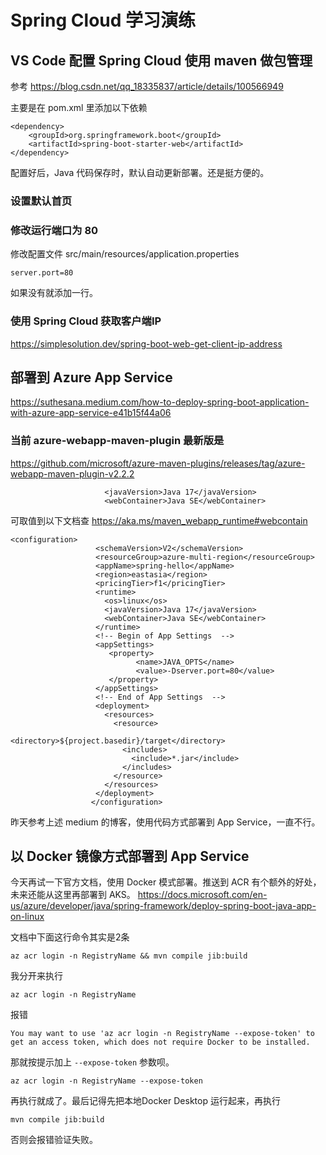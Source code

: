 # Spring Cloud 学习演练

## VS Code 配置 Spring Cloud 使用 maven 做包管理
参考
https://blog.csdn.net/qq_18335837/article/details/100566949

主要是在 pom.xml 里添加以下依赖
```
<dependency>
	<groupId>org.springframework.boot</groupId>
	<artifactId>spring-boot-starter-web</artifactId>
</dependency>
```

配置好后，Java 代码保存时，默认自动更新部署。还是挺方便的。

### 设置默认首页

### 修改运行端口为 80

修改配置文件 src/main/resources/application.properties
```
server.port=80
```
如果没有就添加一行。

### 使用 Spring Cloud 获取客户端IP
https://simplesolution.dev/spring-boot-web-get-client-ip-address

## 部署到 Azure App Service
https://suthesana.medium.com/how-to-deploy-spring-boot-application-with-azure-app-service-e41b15f44a06

### 当前 azure-webapp-maven-plugin 最新版是
https://github.com/microsoft/azure-maven-plugins/releases/tag/azure-webapp-maven-plugin-v2.2.2
```
					 <javaVersion>Java 17</javaVersion>
					 <webContainer>Java SE</webContainer>
```
可取值到以下文档查
https://aka.ms/maven_webapp_runtime#webcontain

```
<configuration>
				   <schemaVersion>V2</schemaVersion>
				   <resourceGroup>azure-multi-region</resourceGroup>
				   <appName>spring-hello</appName>
				   <region>eastasia</region>
				   <pricingTier>f1</pricingTier>
				   <runtime>
					 <os>linux</os>
					 <javaVersion>Java 17</javaVersion>
					 <webContainer>Java SE</webContainer>
				   </runtime>
				   <!-- Begin of App Settings  -->
				   <appSettings>
					  <property>
							<name>JAVA_OPTS</name>
							<value>-Dserver.port=80</value>
					  </property>
				   </appSettings>
				   <!-- End of App Settings  -->
				   <deployment>
					 <resources>
					   <resource>
						 <directory>${project.basedir}/target</directory>
						 <includes>
						   <include>*.jar</include>
						 </includes>
					   </resource>
					 </resources>
				   </deployment>
				  </configuration>
```

昨天参考上述 medium 的博客，使用代码方式部署到 App Service，一直不行。

## 以 Docker 镜像方式部署到 App Service
今天再试一下官方文档，使用 Docker 模式部署。推送到 ACR 有个额外的好处，未来还能从这里再部署到 AKS。
https://docs.microsoft.com/en-us/azure/developer/java/spring-framework/deploy-spring-boot-java-app-on-linux

文档中下面这行命令其实是2条
```
az acr login -n RegistryName && mvn compile jib:build
```
我分开来执行
```
az acr login -n RegistryName
```
报错
```
You may want to use 'az acr login -n RegistryName --expose-token' to get an access token, which does not require Docker to be installed.
```
那就按提示加上  `--expose-token` 参数呗。
```
az acr login -n RegistryName --expose-token
```

再执行就成了。最后记得先把本地Docker Desktop 运行起来，再执行

```
mvn compile jib:build
```
否则会报错验证失败。